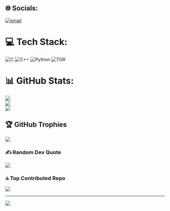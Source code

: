 
## 🌐 Socials:
[![email](https://img.shields.io/badge/Email-D14836?logo=gmail&logoColor=white)](mailto:git.hu3b@gmail.com) 

# 💻 Tech Stack:
![C](https://img.shields.io/badge/c-%2300599C.svg?style=for-the-badge&logo=c&logoColor=white) ![C++](https://img.shields.io/badge/c++-%2300599C.svg?style=for-the-badge&logo=c%2B%2B&logoColor=white) ![Python](https://img.shields.io/badge/python-3670A0?style=for-the-badge&logo=python&logoColor=ffdd54) ![TOR](https://img.shields.io/badge/tor-%237E4798.svg?style=for-the-badge&logo=tor-project&logoColor=white)
# 📊 GitHub Stats:
![](https://github-readme-stats.vercel.app/api?username=OXASHH&theme=dark&hide_border=false&include_all_commits=true&count_private=false)<br/>
![](https://nirzak-streak-stats.vercel.app/?user=OXASHH&theme=dark&hide_border=false)<br/>
![](https://github-readme-stats.vercel.app/api/top-langs/?username=OXASHH&theme=dark&hide_border=false&include_all_commits=true&count_private=false&layout=compact)

## 🏆 GitHub Trophies
![](https://github-profile-trophy.vercel.app/?username=OXASHH&theme=radical&no-frame=false&no-bg=true&margin-w=4)

### ✍️ Random Dev Quote
![](https://quotes-github-readme.vercel.app/api?type=horizontal&theme=radical)

### 🔝 Top Contributed Repo
![](https://github-contributor-stats.vercel.app/api?username=OXASHH&limit=5&theme=dark&combine_all_yearly_contributions=true)

---
[![](https://visitcount.itsvg.in/api?id=OXASHH&icon=0&color=0)](https://visitcount.itsvg.in)

<!-- Proudly created with GPRM ( https://gprm.itsvg.in ) -->
